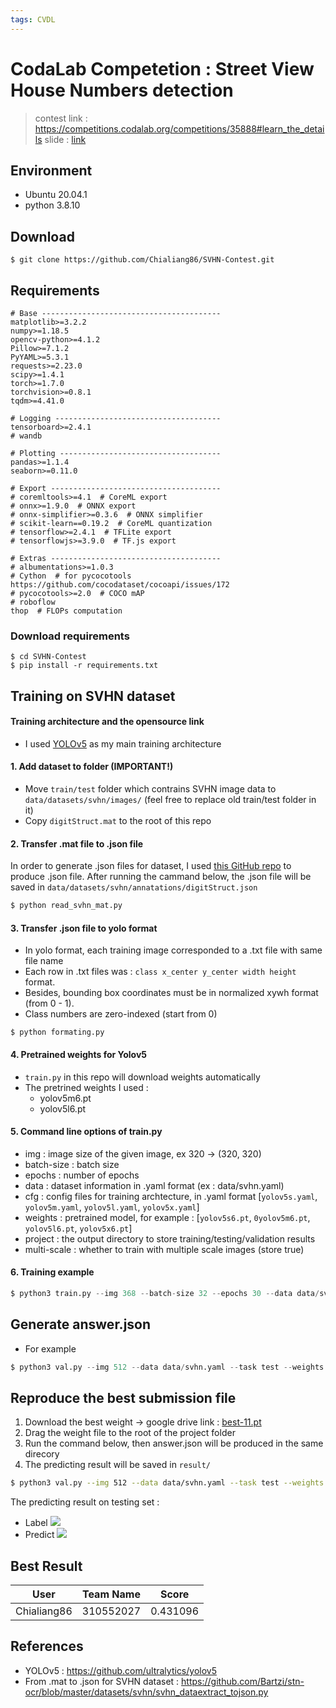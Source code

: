 ```yaml
---
tags: CVDL
---
```


# CodaLab Competetion : Street View House Numbers detection

> contest link : https://competitions.codalab.org/competitions/35888#learn_the_details
> slide : [link](https://docs.google.com/presentation/d/1uPEuvBi3gyX7tq4MvuPp3d5JePWJa9rmVqfMcDrm4Mg/edit#slide=id.gfd55e7c5d5_0_0)

## Environment
- Ubuntu 20.04.1
- python 3.8.10

## Download
```shell
$ git clone https://github.com/Chialiang86/SVHN-Contest.git
```

## Requirements
```
# Base ----------------------------------------
matplotlib>=3.2.2
numpy>=1.18.5
opencv-python>=4.1.2
Pillow>=7.1.2
PyYAML>=5.3.1
requests>=2.23.0
scipy>=1.4.1
torch>=1.7.0
torchvision>=0.8.1
tqdm>=4.41.0

# Logging -------------------------------------
tensorboard>=2.4.1
# wandb

# Plotting ------------------------------------
pandas>=1.1.4
seaborn>=0.11.0

# Export --------------------------------------
# coremltools>=4.1  # CoreML export
# onnx>=1.9.0  # ONNX export
# onnx-simplifier>=0.3.6  # ONNX simplifier
# scikit-learn==0.19.2  # CoreML quantization
# tensorflow>=2.4.1  # TFLite export
# tensorflowjs>=3.9.0  # TF.js export

# Extras --------------------------------------
# albumentations>=1.0.3
# Cython  # for pycocotools https://github.com/cocodataset/cocoapi/issues/172
# pycocotools>=2.0  # COCO mAP
# roboflow
thop  # FLOPs computation
```

### Download requirements
```shell 
$ cd SVHN-Contest
$ pip install -r requirements.txt
```

## Training on SVHN dataset

#### Training architecture and the opensource link
- I used [YOLOv5](https://github.com/ultralytics/yolov5) as my main training architecture

#### 1. Add dataset to folder (IMPORTANT!)
- Move `train/test` folder which contrains SVHN image data to `data/datasets/svhn/images/` (feel free to replace old train/test folder in it)
- Copy `digitStruct.mat` to the root of this repo

#### 2. Transfer .mat file to .json file

In order to generate .json files for dataset, I used [this GitHub repo](https://github.com/Bartzi/stn-ocr/blob/master/datasets/svhn/svhn_dataextract_tojson.py) to produce .json file. After running the cammand below, the .json file will be saved in `data/datasets/svhn/annatations/digitStruct.json`

```bash 
$ python read_svhn_mat.py
```

#### 3. Transfer .json file to yolo format

- In yolo format, each training image corresponded to a .txt file with same file name
- Each row in .txt files was : `class x_center y_center width height` format. 
- Besides, bounding box coordinates must be in normalized xywh format (from 0 - 1).
- Class numbers are zero-indexed (start from 0)
```shell 
$ python formating.py
```

#### 4. Pretrained weights for Yolov5
- `train.py` in this repo will download weights automatically
- The pretrined weights I used : 
    - yolov5m6.pt
    - yolov5l6.pt

#### 5. Command line options of train.py 
- img : image size of the given image, ex 320 -> (320, 320)
- batch-size : batch size
- epochs : number of epochs
- data : dataset information in .yaml format (ex : data/svhn.yaml)
- cfg : config files for training archtecture, in .yaml format [`yolov5s.yaml`, `yolov5m.yaml`, `yolov5l.yaml`, `yolov5x.yaml`]
- weights : pretrained model, for example : [`yolov5s6.pt`, `0yolov5m6.pt`, `yolov5l6.pt`, `yolov5x6.pt`]
- project : the output directory to store training/testing/validation results
- multi-scale : whether to train with multiple scale images (store true)

#### 6. Training example
```python 
$ python3 train.py --img 368 --batch-size 32 --epochs 30 --data data/svhn.yaml --cfg yolov5m.yaml --weights yolov5m6.pt --project runs/12 --multi-scale
```

## Generate answer.json
- For example
```python 
$ python3 val.py --img 512 --data data/svhn.yaml --task test --weights runs/11/train/weights/best.pt --conf-thres 0.001 --iou-thres 0.6 --project runs/11 --save-json 
```

## Reproduce the best submission file

1. Download the best weight 
-> google drive link : [best-11.pt](https://drive.google.com/file/d/1opcMexv-tEG4jJJ-uS6pjetxSHl3KmPn/view?usp=sharing)
2. Drag the weight file to the root of the project folder
3. Run the command below, then answer.json will be produced in the same direcory
4. The predicting result will be saved in `result/`

```bash 
$ python3 val.py --img 512 --data data/svhn.yaml --task test --weights best-11.pt --conf-thres 0.001 --iou-thres 0.6 --project result --save-json 
```

The predicting result on testing set : 


- Label
![](https://i.imgur.com/TUEw5J6.jpg)
- Predict
![](https://i.imgur.com/S2SCMql.jpg)


## Best Result


| User        | Team Name |Score   |
| ------------|-----------|--------|
| Chialiang86 | 310552027 |0.431096|


## References
- YOLOv5 : https://github.com/ultralytics/yolov5
- From .mat to .json for SVHN dataset : https://github.com/Bartzi/stn-ocr/blob/master/datasets/svhn/svhn_dataextract_tojson.py